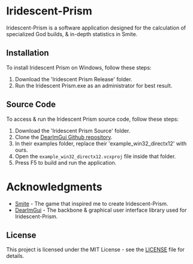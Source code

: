 # Iridescent-Prism

Iridescent-Prism is a software application designed for the calculation of specialized God builds, & in-depth statistics in Smite.

## Installation

To install Iridescent Prism on Windows, follow these steps:

1. Download the 'Iridescent Prism Release' folder.
2. Run the Iridescent Prism.exe as an administrator for best result.

## Source Code

To access & run the Iridescent Prism source code, follow these steps:

1. Download the 'Iridescent Prism Source' folder.
2. Clone the [DearImGui Github repository](https://github.com/ocornut/imgui).
3. In their examples folder, replace their 'example_win32_directx12' with ours.
4. Open the `example_win32_directx12.vcxproj` file inside that folder.
5. Press F5 to build and run the application.

# Acknowledgments

- [Smite](https://www.smitegame.com) - The game that inspired me to create Iridescent-Prism.
- [DearImGui](https://github.com/ocornut/imgui) - The backbone & graphical user interface library used for Iridescent-Prism.

## License

This project is licensed under the MIT License - see the [LICENSE](LICENSE) file for details.
